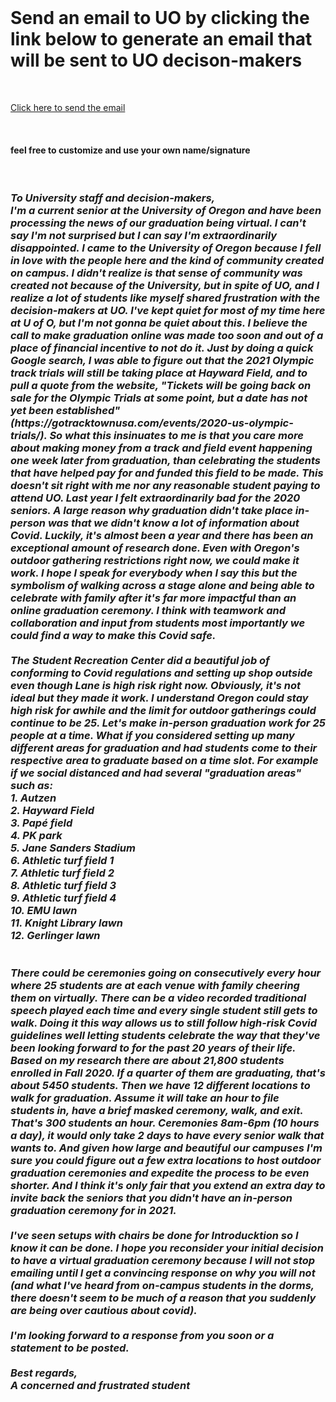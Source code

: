 
<html lang="en">

<head>
  <meta charset="UTF-8">
</head>
<body>
<div class="container">
<br>
<h1> Send an email to UO by clicking the link below to generate an email that will be sent to UO decison-makers</h1>
  <br>
  
<a href="mailto:commencement@uoregon.edu,pres@uoregon.edu,provost@uoregon.edu,vpsl@uoregon.edu,rjt@uoregon.edu,kristyne@uoregon.edu,stripp@uoregon.edu,wilhelms@uoregon.edu?subject=Regarding%20Virtual%20Graduation%202021&body=To%20University%20staff%20and%20decision-makers%2C%0D%0A%0D%0AI'm%20a%20current%20senior%20at%20the%20University%20of%20Oregon%20and%20have%20been%20processing%20the%20news%20of%20our%20graduation%20being%20virtual.%20I%20can't%20say%20I'm%20not%20surprised%20but%20I%20can%20say%20I'm%20extraordinarily%20disappointed.%20I%20came%20to%20the%20University%20of%20Oregon%20because%20I%20fell%20in%20love%20with%20the%20people%20here%20and%20the%20kind%20of%20community%20created%20on%20campus.%20I%20didn't%20realize%20is%20that%20sense%20of%20community%20was%20created%20not%20because%20of%20the%20University%2C%20but%20in%20spite%20of%20UO%2C%20and%20I%20realize%20a%20lot%20of%20students%20like%20myself%20shared%20frustration%20with%20the%20decision-makers%20at%20UO.%20I've%20kept%20quiet%20for%20most%20of%20my%20time%20here%20at%20U%20of%20O%2C%20but%20I'm%20not%20gonna%20be%20quiet%20about%20this.%20I%20believe%20the%20call%20to%20make%20graduation%20online%20was%20made%20too%20soon%20and%20out%20of%20a%20place%20of%20financial%20incentive%20to%20not%20do%20it.%20Just%20by%20doing%20a%20quick%20Google%20search%2C%20I%20was%20able%20to%20figure%20out%20that%20the%202021%20Olympic%20track%20trials%20will%20still%20be%20taking%20place%20at%20Hayward%20Field%2C%20and%20to%20pull%20a%20quote%20from%20the%20website%2C%20%22Tickets%20will%20be%20going%20back%20on%20sale%20for%20the%20Olympic%20Trials%20at%20some%20point%2C%20but%20a%20date%20has%20not%20yet%20been%20established%22%20(https%3A%2F%2Fgotracktownusa.com%2Fevents%2F2020-us-olympic-trials%2F).%20So%20what%20this%20insinuates%20to%20me%20is%20that%20you%20care%20more%20about%20making%20money%20from%20a%20track%20and%20field%20event%20happening%20one%20week%20later%20from%20graduation%2C%20than%20celebrating%20the%20students%20that%20have%20helped%20pay%20for%20and%20funded%20this%20field%20to%20be%20made.%20This%20doesn't%20sit%20right%20with%20me%20nor%20any%20reasonable%20student%20paying%20to%20attend%20UO.%20Last%20year%20I%20felt%20extraordinarily%20bad%20for%20the%202020%20seniors.%20A%20large%20reason%20why%20graduation%20didn't%20take%20place%20in-person%20was%20that%20we%20didn't%20know%20a%20lot%20of%20information%20about%20Covid.%20Luckily%2C%20it's%20almost%20been%20a%20year%20and%20there%20has%20been%20an%20exceptional%20amount%20of%20research%20done.%20Even%20with%20Oregon's%20outdoor%20gathering%20restrictions%20right%20now%2C%20we%20could%20make%20it%20work.%20I%20hope%20I%20speak%20for%20everybody%20when%20I%20say%20this%20but%20the%20symbolism%20of%20walking%20across%20a%20stage%20alone%20and%20being%20able%20to%20celebrate%20with%20family%20after%20it's%20far%20more%20impactful%20than%20an%20online%20graduation%20ceremony.%20I%20think%20with%20teamwork%20and%20collaboration%20and%20input%20from%20students%20most%20importantly%20we%20could%20find%20a%20way%20to%20make%20this%20Covid%20safe.%0D%0AThe%20Student%20Recreation%20Center%20did%20a%20beautiful%20job%20of%20conforming%20to%20Covid%20regulations%20and%20setting%20up%20shop%20outside%20even%20though%20Lane%20is%20high%20risk%20right%20now.%20Obviously%2C%20it's%20not%20ideal%20but%20they%20made%20it%20work.%20I%20understand%20Oregon%20could%20stay%20high%20risk%20for%20awhile%20and%20the%20limit%20for%20outdoor%20gatherings%20could%20continue%20to%20be%2025.%20Let's%20make%20in-person%20graduation%20work%20for%2025%20people%20at%20a%20time.%20%20What%20if%20you%20considered%20setting%20up%20many%20different%20areas%20for%20graduation%20and%20had%20students%20come%20to%20their%20respective%20area%20to%20graduate%20based%20on%20a%20time%20slot.%20For%20example%20if%20we%20social%20distanced%20and%20had%20several%20%22graduation%20areas%22%20such%20as%3A%0D%0A1.%20Autzen%0D%0A2.%20Hayward%20Field%0D%0A3.%20Pap%C3%A9%20field%0D%0A4.%20PK%20park%0D%0A5.%20Jane%20Sanders%20Stadium%0D%0A6.%20Athletic%20turf%20field%201%0D%0A7.%20Athletic%20turf%20field%202%0D%0A8.%20Athletic%20turf%20field%203%0D%0A9.%20Athletic%20turf%20field%204%0D%0A10.%20EMU%20lawn%0D%0A11.%20Knight%20Library%20lawn%0D%0A12.%20Gerlinger%20lawn%0D%0A%0D%0AThere%20could%20be%20ceremonies%20going%20on%20consecutively%20every%20hour%20where%2025%20students%20are%20at%20each%20venue%20with%20family%20cheering%20them%20on%20virtually.%20There%20can%20be%20a%20video%20recorded%20traditional%20speech%20played%20each%20time%20and%20every%20single%20student%20still%20gets%20to%20walk.%20Doing%20it%20this%20way%20allows%20us%20to%20still%20follow%20high-risk%20Covid%20guidelines%20well%20letting%20students%20celebrate%20the%20way%20that%20they've%20been%20looking%20forward%20to%20for%20the%20past%2020%20years%20of%20their%20life.%20Based%20on%20my%20research%20there%20are%20about%2021%2C800%20students%20enrolled%20in%20Fall%202020.%20If%20a%20quarter%20of%20them%20are%20graduating%2C%20that's%20about%205450%20students.%20Then%20we%20have%2012%20different%20locations%20to%20walk%20for%20graduation.%20Assume%20it%20will%20take%20an%20hour%20to%20file%20students%20in%2C%20have%20a%20brief%20masked%20ceremony%2C%20walk%2C%20and%20exit.%20That's%20300%20students%20an%20hour.%20Ceremonies%208am-6pm%20(10%20hours%20a%20day)%2C%20it%20would%20only%20take%202%20days%20to%20have%20every%20senior%20walk%20that%20wants%20to.%20And%20given%20how%20large%20and%20beautiful%20our%20campuses%20I'm%20sure%20you%20could%20figure%20out%20a%20few%20extra%20locations%20to%20host%20outdoor%20graduation%20ceremonies%20and%20expedite%20the%20process%20to%20be%20even%20shorter.%20And%20I%20think%20it's%20only%20fair%20that%20you%20extend%20an%20extra%20day%20to%20invite%20back%20the%20seniors%20that%20you%20didn't%20have%20an%20in-person%20graduation%20ceremony%20for%20in%202021.%0D%0A%0D%0AI've%20seen%20setups%20with%20chairs%20be%20done%20for%20Introducktion%20so%20I%20know%20it%20can%20be%20done.%20I%20hope%20you%20reconsider%20your%20initial%20decision%20to%20have%20a%20virtual%20graduation%20ceremony%20because%20I%20will%20not%20stop%20emailing%20until%20I%20get%20a%20convincing%20response%20on%20why%20you%20will%20not%20(and%20what%20I've%20heard%20from%20on-campus%20students%20in%20the%20dorms%2C%20there%20doesn't%20seem%20to%20be%20much%20of%20a%20reason%20that%20you%20suddenly%20are%20being%20over%20cautious%20about%20covid).%0D%0A%0D%0AI'm%20looking%20forward%20to%20a%20response%20from%20you%20soon%20or%20a%20statement%20to%20be%20posted.%0D%0A%0D%0A%0D%0ABest%20regards%2C%0D%0AA%20concerned%20and%20frustrated%20student%20%20">Click here to send the email</a>

  <br>
  <h4> feel free to customize and use your own name/signature </h4>
  <br>
    <h3> <em>To University staff and decision-makers,
<br>
I'm a current senior at the University of Oregon and have been processing the news of our graduation being virtual. I can't say I'm not surprised but I can say I'm extraordinarily disappointed. I came to the University of Oregon because I fell in love with the people here and the kind of community created on campus. I didn't realize is that sense of community was created not because of the University, but in spite of UO, and I realize a lot of students like myself shared frustration with the decision-makers at UO. I've kept quiet for most of my time here at U of O, but I'm not gonna be quiet about this. I believe the call to make graduation online was made too soon and out of a place of financial incentive to not do it. Just by doing a quick Google search, I was able to figure out that the 2021 Olympic track trials will still be taking place at Hayward Field, and to pull a quote from the website, "Tickets will be going back on sale for the Olympic Trials at some point, but a date has not yet been established" (https://gotracktownusa.com/events/2020-us-olympic-trials/). So what this insinuates to me is that you care more about making money from a track and field event happening one week later from graduation, than celebrating the students that have helped pay for and funded this field to be made. This doesn't sit right with me nor any reasonable student paying to attend UO. Last year I felt extraordinarily bad for the 2020 seniors. A large reason why graduation didn't take place in-person was that we didn't know a lot of information about Covid. Luckily, it's almost been a year and there has been an exceptional amount of research done. Even with Oregon's outdoor gathering restrictions right now, we could make it work. I hope I speak for everybody when I say this but the symbolism of walking across a stage alone and being able to celebrate with family after it's far more impactful than an online graduation ceremony. I think with teamwork and collaboration and input from students most importantly we could find a way to make this Covid safe.
  <br>
    <br>
The Student Recreation Center did a beautiful job of conforming to Covid regulations and setting up shop outside even though Lane is high risk right now. Obviously, it's not ideal but they made it work. I understand Oregon could stay high risk for awhile and the limit for outdoor gatherings could continue to be 25. Let's make in-person graduation work for 25 people at a time.  What if you considered setting up many different areas for graduation and had students come to their respective area to graduate based on a time slot. For example if we social distanced and had several "graduation areas" such as:
    <br>
1. Autzen  <br>
2. Hayward Field  <br>
3. Papé field  <br>
4. PK park  <br>
5. Jane Sanders Stadium  <br>
6. Athletic turf field 1  <br>
7. Athletic turf field 2  <br>
8. Athletic turf field 3  <br>
9. Athletic turf field 4  <br>
10. EMU lawn  <br>
11. Knight Library lawn  <br>
12. Gerlinger lawn  <br>
<br>
    <br>
There could be ceremonies going on consecutively every hour where 25 students are at each venue with family cheering them on virtually. There can be a video recorded traditional speech played each time and every single student still gets to walk. Doing it this way allows us to still follow high-risk Covid guidelines well letting students celebrate the way that they've been looking forward to for the past 20 years of their life. Based on my research there are about 21,800 students enrolled in Fall 2020. If a quarter of them are graduating, that's about 5450 students. Then we have 12 different locations to walk for graduation. Assume it will take an hour to file students in, have a brief masked ceremony, walk, and exit. That's 300 students an hour. Ceremonies 8am-6pm (10 hours a day), it would only take 2 days to have every senior walk that wants to. And given how large and beautiful our campuses I'm sure you could figure out a few extra locations to host outdoor graduation ceremonies and expedite the process to be even shorter. And I think it's only fair that you extend an extra day to invite back the seniors that you didn't have an in-person graduation ceremony for in 2021.
<br>
    <br>
I've seen setups with chairs be done for Introducktion so I know it can be done. I hope you reconsider your initial decision to have a virtual graduation ceremony because I will not stop emailing until I get a convincing response on why you will not (and what I've heard from on-campus students in the dorms, there doesn't seem to be much of a reason that you suddenly are being over cautious about covid).
<br>
    <br>
I'm looking forward to a response from you soon or a statement to be posted.
<br>
<br>
Best regards, <br>
A concerned and frustrated student  
      </em></h3>
<body>


